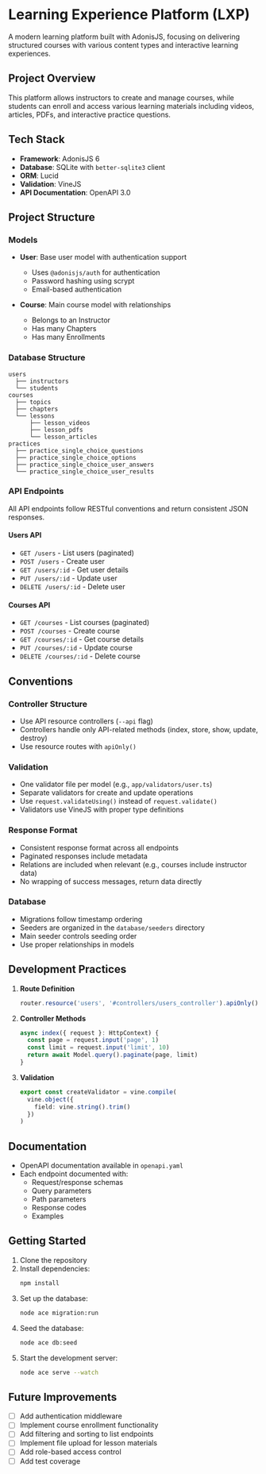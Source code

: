 # Learning Experience Platform (LXP)

A modern learning platform built with AdonisJS, focusing on delivering structured courses with various content types and interactive learning experiences.

## Project Overview

This platform allows instructors to create and manage courses, while students can enroll and access various learning materials including videos, articles, PDFs, and interactive practice questions.

## Tech Stack

- **Framework**: AdonisJS 6
- **Database**: SQLite with `better-sqlite3` client
- **ORM**: Lucid
- **Validation**: VineJS
- **API Documentation**: OpenAPI 3.0

## Project Structure

### Models

- **User**: Base user model with authentication support
  - Uses `@adonisjs/auth` for authentication
  - Password hashing using scrypt
  - Email-based authentication

- **Course**: Main course model with relationships
  - Belongs to an Instructor
  - Has many Chapters
  - Has many Enrollments

### Database Structure

```
users
  ├── instructors
  └── students
courses
  ├── topics
  ├── chapters
  └── lessons
      ├── lesson_videos
      ├── lesson_pdfs
      └── lesson_articles
practices
  ├── practice_single_choice_questions
  ├── practice_single_choice_options
  ├── practice_single_choice_user_answers
  └── practice_single_choice_user_results
```

### API Endpoints

All API endpoints follow RESTful conventions and return consistent JSON responses.

#### Users API
- `GET /users` - List users (paginated)
- `POST /users` - Create user
- `GET /users/:id` - Get user details
- `PUT /users/:id` - Update user
- `DELETE /users/:id` - Delete user

#### Courses API
- `GET /courses` - List courses (paginated)
- `POST /courses` - Create course
- `GET /courses/:id` - Get course details
- `PUT /courses/:id` - Update course
- `DELETE /courses/:id` - Delete course

## Conventions

### Controller Structure
- Use API resource controllers (`--api` flag)
- Controllers handle only API-related methods (index, store, show, update, destroy)
- Use resource routes with `apiOnly()`

### Validation
- One validator file per model (e.g., `app/validators/user.ts`)
- Separate validators for create and update operations
- Use `request.validateUsing()` instead of `request.validate()`
- Validators use VineJS with proper type definitions

### Response Format
- Consistent response format across all endpoints
- Paginated responses include metadata
- Relations are included when relevant (e.g., courses include instructor data)
- No wrapping of success messages, return data directly

### Database
- Migrations follow timestamp ordering
- Seeders are organized in the `database/seeders` directory
- Main seeder controls seeding order
- Use proper relationships in models

## Development Practices

1. **Route Definition**
   ```typescript
   router.resource('users', '#controllers/users_controller').apiOnly()
   ```

2. **Controller Methods**
   ```typescript
   async index({ request }: HttpContext) {
     const page = request.input('page', 1)
     const limit = request.input('limit', 10)
     return await Model.query().paginate(page, limit)
   }
   ```

3. **Validation**
   ```typescript
   export const createValidator = vine.compile(
     vine.object({
       field: vine.string().trim()
     })
   )
   ```

## Documentation

- OpenAPI documentation available in `openapi.yaml`
- Each endpoint documented with:
  - Request/response schemas
  - Query parameters
  - Path parameters
  - Response codes
  - Examples

## Getting Started

1. Clone the repository
2. Install dependencies:
   ```bash
   npm install
   ```
3. Set up the database:
   ```bash
   node ace migration:run
   ```
4. Seed the database:
   ```bash
   node ace db:seed
   ```
5. Start the development server:
   ```bash
   node ace serve --watch
   ```

## Future Improvements

- [ ] Add authentication middleware
- [ ] Implement course enrollment functionality
- [ ] Add filtering and sorting to list endpoints
- [ ] Implement file upload for lesson materials
- [ ] Add role-based access control
- [ ] Add test coverage 